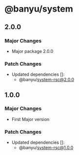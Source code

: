 # @banyu/system

## 2.0.0

### Major Changes

- Major package 2.0.0

### Patch Changes

- Updated dependencies []:
  - @banyu/system-rsc@2.0.0

## 1.0.0

### Major Changes

- First Major version

### Patch Changes

- Updated dependencies []:
  - @banyu/system-rsc@1.0.0
